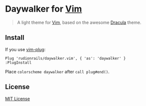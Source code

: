 # Daywalker for [Vim](http://www.vim.org/)

> A light theme for [Vim](http://www.vim.org/), based on the awesome [Dracula](https://github.com/dracula/vim) theme.

## Install

If you use [vim-plug](https://github.com/junegunn/vim-plug):

    Plug 'rudionrails/daywalker.vim', { 'as': 'daywalker' }
    :PlugInstall

Place `colorscheme daywalker` after `call plug#end()`.

## License

[MIT License](./LICENSE.txt)
